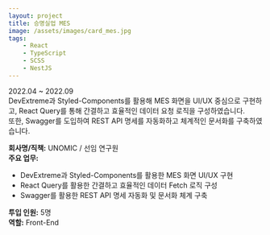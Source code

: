 ```yaml
---
layout: project
title: 승명실업 MES
image: /assets/images/card_mes.jpg
tags:
    - React
    - TypeScript
    - SCSS
    - NestJS
---
```


2022.04 ~ 2022.09  
DevExtreme과 Styled-Components를 활용해 MES 화면을 UI/UX 중심으로 구현하고, React Query를 통해 간결하고 효율적인 데이터 요청 로직을 구성하였습니다.  
또한, Swagger를 도입하여 REST API 명세를 자동화하고 체계적인 문서화를 구축하였습니다.

**회사명/직책:** UNOMIC / 선임 연구원  
**주요 업무:**

-   DevExtreme과 Styled-Components를 활용한 MES 화면 UI/UX 구현
-   React Query를 활용한 간결하고 효율적인 데이터 Fetch 로직 구성
-   Swagger를 활용한 REST API 명세 자동화 및 문서화 체계 구축

**투입 인원:** 5명  
**역할:** Front-End
